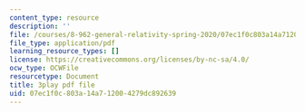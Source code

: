 ```yaml
---
content_type: resource
description: ''
file: /courses/8-962-general-relativity-spring-2020/07ec1f0c803a14a712004279dc892639_R2vL2wLqGYg.pdf
file_type: application/pdf
learning_resource_types: []
license: https://creativecommons.org/licenses/by-nc-sa/4.0/
ocw_type: OCWFile
resourcetype: Document
title: 3play pdf file
uid: 07ec1f0c-803a-14a7-1200-4279dc892639
---
```

